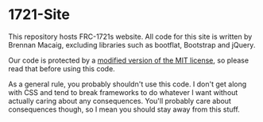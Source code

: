 # 1721-Site

This repository hosts FRC-1721s website. All code for this site is written by
Brennan Macaig, excluding libraries such as bootflat, Bootstrap and jQuery.

Our code is protected by a [modified version of the MIT license](LICENSE.md), so
please read that before using this code.

As a general rule, you probably shouldn't use this code. I don't get along with
CSS and tend to break frameworks to do whatever I want without actually caring
about any consequences. You'll probably care about consequences though, so I
mean you should stay away from this stuff.
